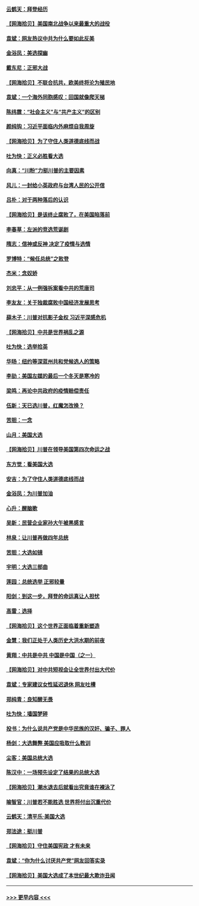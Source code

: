 #### [云鹤天：拜登经历](../pages/nsc993/n12567294.md?t=11222002) 
#### [【网海拾贝】美国南北战争以来最重大的战役](../pages/nsc993/n12567247.md?t=11222002) 
#### [袁斌：网友热议中共为什么要如此反美](../pages/nsc993/n12567162.md?t=11222002) 
#### [金浴凤：美选探幽](../pages/nsc993/n12567147.md?t=11222002) 
#### [戴东尼：正邪大战](../pages/nsc993/n12567033.md?t=11222002) 
#### [【网海拾贝】不联合抗共，欧美终将沦为殖民地](../pages/nsc993/n12565068.md?t=11222002) 
#### [袁斌：一个海外同胞感叹：回国就像爬天梯](../pages/nsc993/n12564986.md?t=11222002) 
#### [陈纬霆：“社会主义”与“共产主义”的区别](../pages/nsc993/n12562417.md?t=11222002) 
#### [颜纯钩：习近平面临内外麻烦自我周旋](../pages/nsc993/n12563356.md?t=11222002) 
#### [【网海拾贝】为了守住人类道德底线而战](../pages/nsc993/n12562542.md?t=11222002) 
#### [吐为快：正义必胜看大选](../pages/nsc993/n12561967.md?t=11222002) 
#### [向真：“川粉”力挺川普的主要因素](../pages/nsc993/n12560774.md?t=11222002) 
#### [风儿：一封给小英政府与台湾人民的公开信](../pages/nsc993/n12560581.md?t=11222002) 
#### [吕朴：对于两种落后的认识](../pages/nsc993/n12560492.md?t=11222002) 
#### [【网海拾贝】是该终止腐败了，在美国陷落前](../pages/nsc993/n12559936.md?t=11222002) 
#### [李春草：左派的竞选荒诞剧](../pages/nsc993/n12558380.md?t=11222002) 
#### [隋志：信神或反神 决定了疫情与选情](../pages/nsc993/n12558255.md?t=11222002) 
#### [罗博特：“候任总统”之败登](../pages/nsc993/n12558189.md?t=11222002) 
#### [杰米：念奴娇](../pages/nsc993/n12558174.md?t=11222002) 
#### [刘忠平：从一例强拆案看中共的荒唐司](../pages/nsc993/n12558036.md?t=11222002) 
#### [李友友：关于独裁腐败中国经济发展思考](../pages/nsc993/n12558004.md?t=11222002) 
#### [薛木子：川普对抗影子金权 习近平深感危机](../pages/nsc993/n12557342.md?t=11222002) 
#### [【网海拾贝】中共是世界祸乱之源](../pages/nsc993/n12555353.md?t=11222002) 
#### [吐为快：选举拾英](../pages/nsc993/n12555041.md?t=11222002) 
#### [华旸：纽约等深蓝州共和党候选人的策略](../pages/nsc993/n12554309.md?t=11222002) 
#### [李劼：美国左媒的最后一个冬天是寒冷的](../pages/nsc993/n12552947.md?t=11222002) 
#### [梁鸣：再论中共政府的疫情赔偿责任](../pages/nsc993/n12553012.md?t=11222002) 
#### [伍新：天已选川普，红魔怎改换？](../pages/nsc993/n12552970.md?t=11222002) 
#### [苦胆：一念](../pages/nsc993/n12552957.md?t=11222002) 
#### [山月：美国大选](../pages/nsc993/n12552446.md?t=11222002) 
#### [【网海拾贝】川普在领导美国第四次命运之战](../pages/nsc993/n12551973.md?t=11222002) 
#### [东方觉：看美国大选](../pages/nsc993/n12551647.md?t=11222002) 
#### [安吉：为了守住人类道德底线而战](../pages/nsc993/n12551111.md?t=11222002) 
#### [金浴凤：为川普加油](../pages/nsc993/n12551085.md?t=11222002) 
#### [心升：醒脑歌](../pages/nsc993/n12550984.md?t=11222002) 
#### [吴新：民营企业家孙大午被黑感言](../pages/nsc993/n12550656.md?t=11222002) 
#### [林泉：让川普再做四年总统](../pages/nsc993/n12550640.md?t=11222002) 
#### [苦胆：大选如镜](../pages/nsc993/n12550630.md?t=11222002) 
#### [宇明：大选三部曲](../pages/nsc993/n12550603.md?t=11222002) 
#### [莲园：总统选举 正邪较量](../pages/nsc993/n12550594.md?t=11222002) 
#### [阳剑：到这一步，拜登的命运真让人担忧](../pages/nsc993/n12549093.md?t=11222002) 
#### [高雷：选择](../pages/nsc993/n12549087.md?t=11222002) 
#### [【网海拾贝】这个世界正面临着重新塑造](../pages/nsc993/n12548326.md?t=11222002) 
#### [金慧：我们正处于人类历史大洪水期的前夜](../pages/nsc993/n12547914.md?t=11222002) 
#### [黄翔：中共是中共 中国是中国（之一）](../pages/nsc993/n12547576.md?t=11222002) 
#### [【网海拾贝】对中共短视会让全世界付出大代价](../pages/nsc993/n12546043.md?t=11222002) 
#### [袁斌：专家建议女性延迟退休 网友吐槽](../pages/nsc993/n12545424.md?t=11222002) 
#### [郑纯青：良知醒无畏](../pages/nsc993/n12545394.md?t=11222002) 
#### [吐为快：墙国梦碎](../pages/nsc993/n12545309.md?t=11222002) 
#### [投书：为什么说共产党是中华民族的汉奸、骗子、罪人](../pages/nsc993/n12545089.md?t=11222002) 
#### [杨剑：大选舞弊 美国应吸取什么教训](../pages/nsc993/n12543937.md?t=11222002) 
#### [尘客：美国总统大选](../pages/nsc993/n12543828.md?t=11222002) 
#### [陈汉中：一场预先设定了结果的总统大选](../pages/nsc993/n12543564.md?t=11222002) 
#### [【网海拾贝】潮水退去后就看出究竟谁在裸泳了](../pages/nsc993/n12543321.md?t=11222002) 
#### [喻智官：川普若不能胜选 世界将付出沉重代价](../pages/nsc993/n12541352.md?t=11222002) 
#### [云鹤天：清平乐‧美国大选](../pages/nsc993/n12540916.md?t=11222002) 
#### [郑法途：挺川普](../pages/nsc993/n12540898.md?t=11222002) 
#### [【网海拾贝】守住美国宪政 才有未来](../pages/nsc993/n12540423.md?t=11222002) 
#### [袁斌：“你为什么讨厌共产党”网友回答实录](../pages/nsc993/n12540208.md?t=11222002) 
#### [【网海拾贝】美国大选成了本世纪最大欺诈丑闻](../pages/nsc993/n12538029.md?t=11222002) 

----
#### [ >>> 更早内容 <<< ](../indexes/nsc993-earlier.md)
